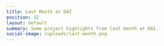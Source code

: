 ```yaml
---
title: Last Month at DAI
position: 12
layout: default
summary: Some project highlights from last month at DAI.
social-image: /uploads/last-month.png
---
```


<script id="infogram_0_a8576952-093d-4a76-908f-591a64d3dd2b" title="February: Last Month at DAI" src="https://e.infogram.com/js/dist/embed.js?tQZ" type="text/javascript"></script>